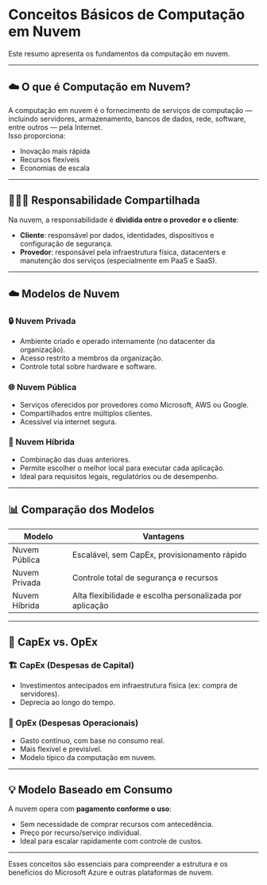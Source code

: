 # Conceitos Básicos de Computação em Nuvem

Este resumo apresenta os fundamentos da computação em nuvem.

---

## ☁️ O que é Computação em Nuvem?

A computação em nuvem é o fornecimento de serviços de computação — incluindo servidores, armazenamento, bancos de dados, rede, software, entre outros — pela Internet.  
Isso proporciona:
- Inovação mais rápida
- Recursos flexíveis
- Economias de escala

---

## 🧑‍🤝‍🧑 Responsabilidade Compartilhada

Na nuvem, a responsabilidade é **dividida entre o provedor e o cliente**:

- **Cliente**: responsável por dados, identidades, dispositivos e configuração de segurança.
- **Provedor**: responsável pela infraestrutura física, datacenters e manutenção dos serviços (especialmente em PaaS e SaaS).

---

## ☁️ Modelos de Nuvem

### 🔒 Nuvem Privada
- Ambiente criado e operado internamente (no datacenter da organização).
- Acesso restrito a membros da organização.
- Controle total sobre hardware e software.

### 🌐 Nuvem Pública
- Serviços oferecidos por provedores como Microsoft, AWS ou Google.
- Compartilhados entre múltiplos clientes.
- Acessível via internet segura.

### 🔄 Nuvem Híbrida
- Combinação das duas anteriores.
- Permite escolher o melhor local para executar cada aplicação.
- Ideal para requisitos legais, regulatórios ou de desempenho.

---

## 📊 Comparação dos Modelos

| Modelo        | Vantagens                                                |
|---------------|-----------------------------------------------------------|
| Nuvem Pública | Escalável, sem CapEx, provisionamento rápido              |
| Nuvem Privada | Controle total de segurança e recursos                    |
| Nuvem Híbrida | Alta flexibilidade e escolha personalizada por aplicação  |

---

## 💸 CapEx vs. OpEx

### 🏗️ CapEx (Despesas de Capital)
- Investimentos antecipados em infraestrutura física (ex: compra de servidores).
- Deprecia ao longo do tempo.

### 💼 OpEx (Despesas Operacionais)
- Gasto contínuo, com base no consumo real.
- Mais flexível e previsível.
- Modelo típico da computação em nuvem.

---

## 💡 Modelo Baseado em Consumo

A nuvem opera com **pagamento conforme o uso**:
- Sem necessidade de comprar recursos com antecedência.
- Preço por recurso/serviço individual.
- Ideal para escalar rapidamente com controle de custos.

---

Esses conceitos são essenciais para compreender a estrutura e os benefícios do Microsoft Azure e outras plataformas de nuvem.

